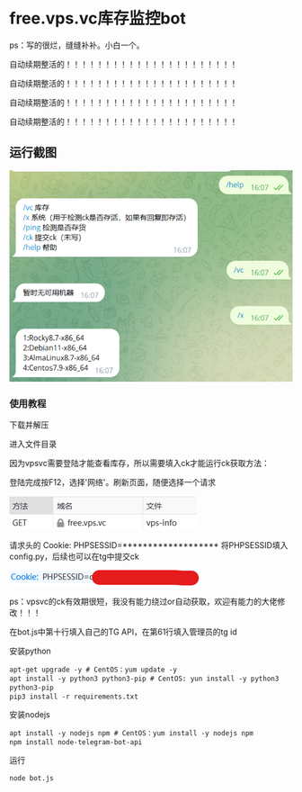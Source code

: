 # free.vps.vc库存监控bot
ps：写的很烂，缝缝补补。小白一个。

自动续期整活的！！！！！！！！！！！！！！！！！！！！！！

自动续期整活的！！！！！！！！！！！！！！！！！！！！！！

自动续期整活的！！！！！！！！！！！！！！！！！！！！！！

自动续期整活的！！！！！！！！！！！！！！！！！！！！！！

## 运行截图
![image](https://raw.githubusercontent.com/w4616/freevpsvc/main/image/vc1.png)

### 使用教程
下载并解压

进入文件目录

因为vpsvc需要登陆才能查看库存，所以需要填入ck才能运行ck获取方法：

登陆完成按F12，选择'网络'。刷新页面，随便选择一个请求

![image](https://raw.githubusercontent.com/w4616/freevpsvc/main/image/ck1.png)

请求头的 Cookie: PHPSESSID=******************* 将PHPSESSID填入config.py，后续也可以在tg中提交ck

![image](https://raw.githubusercontent.com/w4616/freevpsvc/main/image/ck2.png)

ps：vpsvc的ck有效期很短，我没有能力绕过or自动获取，欢迎有能力的大佬修改！！！

在bot.js中第十行填入自己的TG API，在第61行填入管理员的tg id

安装python

```shell
apt-get upgrade -y # CentOS：yum update -y
apt install -y python3 python3-pip # CentOS: yun install -y python3 python3-pip
pip3 install -r requirements.txt
```

安装nodejs

```shell
apt install -y nodejs npm # CentOS：yum install -y nodejs npm
npm install node-telegram-bot-api
```

运行

```shell
node bot.js
```
